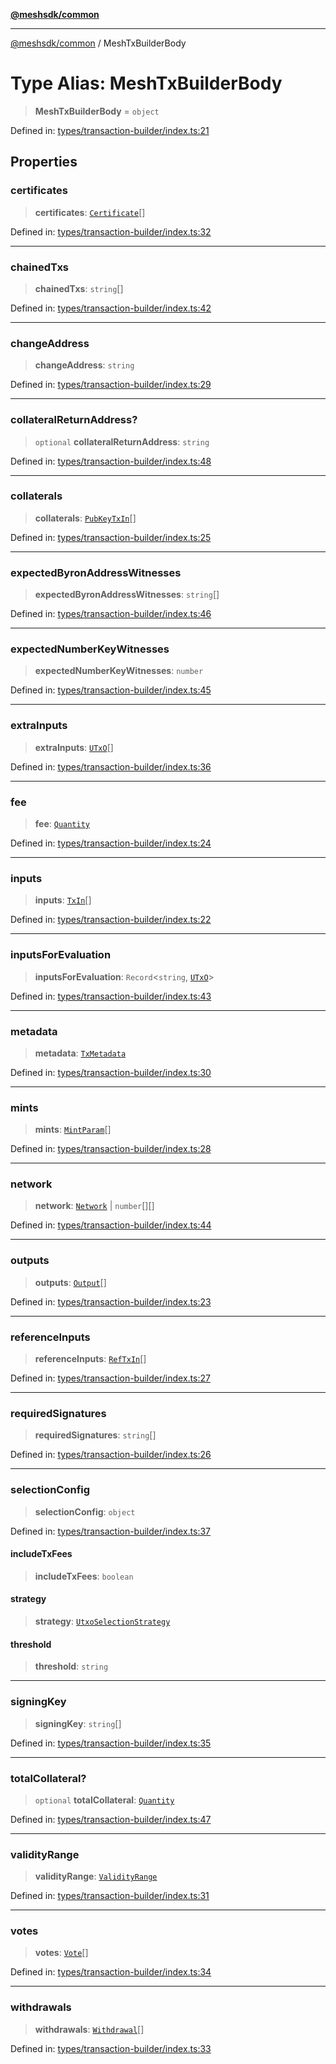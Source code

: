 [**@meshsdk/common**](../README.md)

***

[@meshsdk/common](../globals.md) / MeshTxBuilderBody

# Type Alias: MeshTxBuilderBody

> **MeshTxBuilderBody** = `object`

Defined in: [types/transaction-builder/index.ts:21](https://github.com/MeshJS/mesh/blob/1abde1553cbd7cf2cf4e40197fc0de9e4a7d0f49/packages/mesh-common/src/types/transaction-builder/index.ts#L21)

## Properties

### certificates

> **certificates**: [`Certificate`](Certificate.md)[]

Defined in: [types/transaction-builder/index.ts:32](https://github.com/MeshJS/mesh/blob/1abde1553cbd7cf2cf4e40197fc0de9e4a7d0f49/packages/mesh-common/src/types/transaction-builder/index.ts#L32)

***

### chainedTxs

> **chainedTxs**: `string`[]

Defined in: [types/transaction-builder/index.ts:42](https://github.com/MeshJS/mesh/blob/1abde1553cbd7cf2cf4e40197fc0de9e4a7d0f49/packages/mesh-common/src/types/transaction-builder/index.ts#L42)

***

### changeAddress

> **changeAddress**: `string`

Defined in: [types/transaction-builder/index.ts:29](https://github.com/MeshJS/mesh/blob/1abde1553cbd7cf2cf4e40197fc0de9e4a7d0f49/packages/mesh-common/src/types/transaction-builder/index.ts#L29)

***

### collateralReturnAddress?

> `optional` **collateralReturnAddress**: `string`

Defined in: [types/transaction-builder/index.ts:48](https://github.com/MeshJS/mesh/blob/1abde1553cbd7cf2cf4e40197fc0de9e4a7d0f49/packages/mesh-common/src/types/transaction-builder/index.ts#L48)

***

### collaterals

> **collaterals**: [`PubKeyTxIn`](PubKeyTxIn.md)[]

Defined in: [types/transaction-builder/index.ts:25](https://github.com/MeshJS/mesh/blob/1abde1553cbd7cf2cf4e40197fc0de9e4a7d0f49/packages/mesh-common/src/types/transaction-builder/index.ts#L25)

***

### expectedByronAddressWitnesses

> **expectedByronAddressWitnesses**: `string`[]

Defined in: [types/transaction-builder/index.ts:46](https://github.com/MeshJS/mesh/blob/1abde1553cbd7cf2cf4e40197fc0de9e4a7d0f49/packages/mesh-common/src/types/transaction-builder/index.ts#L46)

***

### expectedNumberKeyWitnesses

> **expectedNumberKeyWitnesses**: `number`

Defined in: [types/transaction-builder/index.ts:45](https://github.com/MeshJS/mesh/blob/1abde1553cbd7cf2cf4e40197fc0de9e4a7d0f49/packages/mesh-common/src/types/transaction-builder/index.ts#L45)

***

### extraInputs

> **extraInputs**: [`UTxO`](UTxO.md)[]

Defined in: [types/transaction-builder/index.ts:36](https://github.com/MeshJS/mesh/blob/1abde1553cbd7cf2cf4e40197fc0de9e4a7d0f49/packages/mesh-common/src/types/transaction-builder/index.ts#L36)

***

### fee

> **fee**: [`Quantity`](Quantity.md)

Defined in: [types/transaction-builder/index.ts:24](https://github.com/MeshJS/mesh/blob/1abde1553cbd7cf2cf4e40197fc0de9e4a7d0f49/packages/mesh-common/src/types/transaction-builder/index.ts#L24)

***

### inputs

> **inputs**: [`TxIn`](TxIn.md)[]

Defined in: [types/transaction-builder/index.ts:22](https://github.com/MeshJS/mesh/blob/1abde1553cbd7cf2cf4e40197fc0de9e4a7d0f49/packages/mesh-common/src/types/transaction-builder/index.ts#L22)

***

### inputsForEvaluation

> **inputsForEvaluation**: `Record`\<`string`, [`UTxO`](UTxO.md)\>

Defined in: [types/transaction-builder/index.ts:43](https://github.com/MeshJS/mesh/blob/1abde1553cbd7cf2cf4e40197fc0de9e4a7d0f49/packages/mesh-common/src/types/transaction-builder/index.ts#L43)

***

### metadata

> **metadata**: [`TxMetadata`](TxMetadata.md)

Defined in: [types/transaction-builder/index.ts:30](https://github.com/MeshJS/mesh/blob/1abde1553cbd7cf2cf4e40197fc0de9e4a7d0f49/packages/mesh-common/src/types/transaction-builder/index.ts#L30)

***

### mints

> **mints**: [`MintParam`](MintParam.md)[]

Defined in: [types/transaction-builder/index.ts:28](https://github.com/MeshJS/mesh/blob/1abde1553cbd7cf2cf4e40197fc0de9e4a7d0f49/packages/mesh-common/src/types/transaction-builder/index.ts#L28)

***

### network

> **network**: [`Network`](Network.md) \| `number`[][]

Defined in: [types/transaction-builder/index.ts:44](https://github.com/MeshJS/mesh/blob/1abde1553cbd7cf2cf4e40197fc0de9e4a7d0f49/packages/mesh-common/src/types/transaction-builder/index.ts#L44)

***

### outputs

> **outputs**: [`Output`](Output.md)[]

Defined in: [types/transaction-builder/index.ts:23](https://github.com/MeshJS/mesh/blob/1abde1553cbd7cf2cf4e40197fc0de9e4a7d0f49/packages/mesh-common/src/types/transaction-builder/index.ts#L23)

***

### referenceInputs

> **referenceInputs**: [`RefTxIn`](RefTxIn.md)[]

Defined in: [types/transaction-builder/index.ts:27](https://github.com/MeshJS/mesh/blob/1abde1553cbd7cf2cf4e40197fc0de9e4a7d0f49/packages/mesh-common/src/types/transaction-builder/index.ts#L27)

***

### requiredSignatures

> **requiredSignatures**: `string`[]

Defined in: [types/transaction-builder/index.ts:26](https://github.com/MeshJS/mesh/blob/1abde1553cbd7cf2cf4e40197fc0de9e4a7d0f49/packages/mesh-common/src/types/transaction-builder/index.ts#L26)

***

### selectionConfig

> **selectionConfig**: `object`

Defined in: [types/transaction-builder/index.ts:37](https://github.com/MeshJS/mesh/blob/1abde1553cbd7cf2cf4e40197fc0de9e4a7d0f49/packages/mesh-common/src/types/transaction-builder/index.ts#L37)

#### includeTxFees

> **includeTxFees**: `boolean`

#### strategy

> **strategy**: [`UtxoSelectionStrategy`](UtxoSelectionStrategy.md)

#### threshold

> **threshold**: `string`

***

### signingKey

> **signingKey**: `string`[]

Defined in: [types/transaction-builder/index.ts:35](https://github.com/MeshJS/mesh/blob/1abde1553cbd7cf2cf4e40197fc0de9e4a7d0f49/packages/mesh-common/src/types/transaction-builder/index.ts#L35)

***

### totalCollateral?

> `optional` **totalCollateral**: [`Quantity`](Quantity.md)

Defined in: [types/transaction-builder/index.ts:47](https://github.com/MeshJS/mesh/blob/1abde1553cbd7cf2cf4e40197fc0de9e4a7d0f49/packages/mesh-common/src/types/transaction-builder/index.ts#L47)

***

### validityRange

> **validityRange**: [`ValidityRange`](ValidityRange.md)

Defined in: [types/transaction-builder/index.ts:31](https://github.com/MeshJS/mesh/blob/1abde1553cbd7cf2cf4e40197fc0de9e4a7d0f49/packages/mesh-common/src/types/transaction-builder/index.ts#L31)

***

### votes

> **votes**: [`Vote`](Vote.md)[]

Defined in: [types/transaction-builder/index.ts:34](https://github.com/MeshJS/mesh/blob/1abde1553cbd7cf2cf4e40197fc0de9e4a7d0f49/packages/mesh-common/src/types/transaction-builder/index.ts#L34)

***

### withdrawals

> **withdrawals**: [`Withdrawal`](Withdrawal.md)[]

Defined in: [types/transaction-builder/index.ts:33](https://github.com/MeshJS/mesh/blob/1abde1553cbd7cf2cf4e40197fc0de9e4a7d0f49/packages/mesh-common/src/types/transaction-builder/index.ts#L33)
